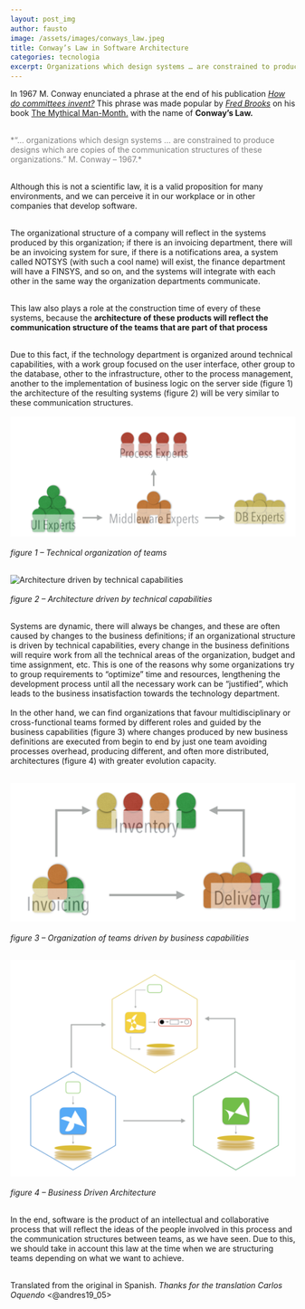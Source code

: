 ```yaml
---
layout: post_img
author: fausto
image: /assets/images/conways_law.jpeg
title: Conway’s Law in Software Architecture
categories: tecnologia
excerpt: Organizations which design systems … are constrained to produce designs which are copies of the communication structures of these organizations..
---
```


In 1967 M. Conway enunciated a phrase at the end of his publication [*How do committees invent?*](http://www.melconway.com/Home/Committees_Paper.html) This phrase was made popular by [*Fred Brooks*](https://en.wikipedia.org/wiki/Fred_Brooks) on his book [The Mythical Man-Month.](htthttps://en.wikipedia.org/wiki/The_Mythical_Man-Monthp://) with the name of **Conway’s Law.**

<br/>
<span style="color: grey;"> *“… organizations which design systems … are constrained to produce designs which are copies of the communication structures of these organizations.” M. Conway – 1967.*</span>
<br/>
<br/>

Although this is not a scientific law, it is a valid proposition for many environments, and we can perceive it in our workplace or in other companies that develop software.
<br/>
<br/>

The organizational structure of a company will reflect in the systems produced by this organization; if there is an invoicing department, there will be an invoicing system for sure, if there is a notifications area, a system called NOTSYS (with such a cool name) will exist, the finance department will have a FINSYS, and so on, and the systems will integrate with each other in the same way the organization departments communicate.<br/>
<br/>

This law also plays a role at the construction time of every of these systems, because the **architecture of these products will reflect the communication structure of the teams that are part of that process**<br/>
<br/>

Due to this fact, if the technology department is organized around technical capabilities, with a work group focused on the user interface, other group to the database, other to the infrastructure, other to the process management, another to the implementation of business logic on the server side (figure 1) the architecture of the resulting systems (figure 2) will be very similar to these communication structures.
<br/>
<br/>
![Technical organization of teams](/assets/images/conwaylaw_1.jpg)<br/>
<br/>
*figure 1 – Technical organization of teams*<br/><br/>

![Architecture driven by technical capabilities](/assets/images/conwaylaw_2.jpg.jpg)<br/>
<br/>
*figure 2 – Architecture driven by technical capabilities*<br/><br/>

Systems are dynamic, there will always be changes, and these are often caused by changes to the business definitions; if an organizational structure is driven by technical capabilities, every change in the business definitions will require work from all the technical areas of the organization, budget and time assignment, etc. This is one of the reasons why some organizations try to group requirements to “optimize” time and resources, lengthening the development process until all the necessary work can be “justified”, which leads to the business insatisfaction towards the technology department.
<br/>
<br/>
In the other hand, we can find organizations that favour multidisciplinary or cross-functional teams formed by different roles and guided by the business capabilities (figure 3) where changes produced by new business definitions are executed from begin to end by just one team avoiding processes overhead, producing different, and often more distributed, architectures (figure 4) with greater evolution capacity.<br/>
<br/>

![Organization of teams driven by business capabilities](/assets/images/conwaylaw_3.jpg)<br/>
<br/>
*figure 3 – Organization of teams driven by business capabilities*<br/><br/>

![Business Driven Architecture](/assets/images/conwaylaw_4.jpg)<br/>
<br/>
*figure 4 – Business Driven Architecture*<br/><br/>

In the end, software is the product of an intellectual and collaborative process that will reflect the ideas of the people involved in this process and the communication structures between teams, as we have seen. Due to this, we should take in account this law at the time when we are structuring teams depending on what we want to achieve.<br/>
<br/>

Translated from the original in Spanish. 
*Thanks for the translation Carlos Oquendo* <@andres19_05>
